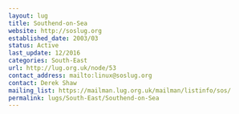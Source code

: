 ```yaml
---
layout: lug
title: Southend-on-Sea
website: http://soslug.org
established_date: 2003/03
status: Active
last_update: 12/2016
categories: South-East
url: http://lug.org.uk/node/53
contact_address: mailto:linux@soslug.org
contact: Derek Shaw
mailing_list: https://mailman.lug.org.uk/mailman/listinfo/sos/
permalink: lugs/South-East/Southend-on-Sea
---
```

